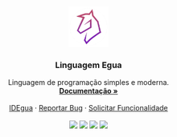 <br />
<p align="center">
  <img src="./www/assets/egua.png" alt="egua" width="80px" height="80px">

  <h3 align="center">Linguagem Egua</h3>

  <p align="center">
    Linguagem de programação simples e moderna.
    <br />
    <a href="https://egua.tech/docs"><strong>Documentação »</strong></a>
    <br />
    <br />
    <a href="https://egua.tech/egua/">IDEgua</a>
    ·
    <a href="https://github.com/eguatech/egua/issues">Reportar Bug</a>
    ·
    <a href="https://github.com/eguatech/egua/issues">Solicitar Funcionalidade</a>
    <br />
    <br />
    <img src="https://img.shields.io/github/issues/eguatech/egua" />
    <img src="https://img.shields.io/github/stars/eguatech/egua" />
    <img src="https://img.shields.io/github/forks/eguatech/egua" />
    <img src="https://img.shields.io/github/license/eguatech/egua" />
    <br />
  </p>
</p>